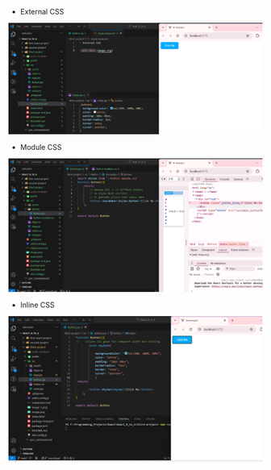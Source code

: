 * External CSS

![alt text](image.png)

* Module CSS

![alt text](image-1.png)

* Inline CSS

![alt text](image-2.png)